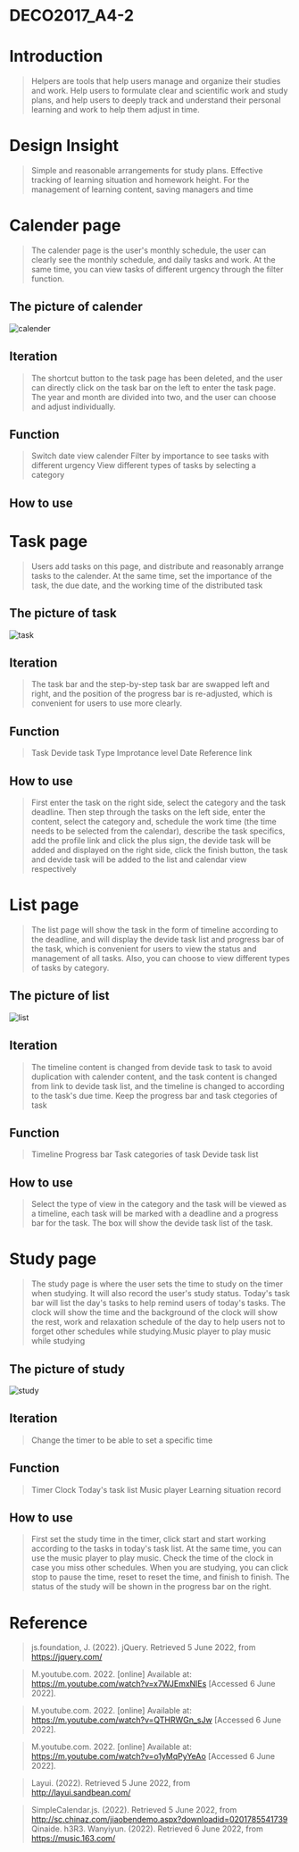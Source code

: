 # DECO2017_A4-2
# Introduction
>Helpers are tools that help users manage and organize their studies and work. Help users to formulate clear and scientific work and study plans, and help users to deeply track and understand their personal learning and work to help them adjust in time.

# Design Insight
>Simple and reasonable arrangements for study plans.
>Effective tracking of learning situation and homework height.
>For the management of learning content, saving managers and time



  # Calender page
  >The calender page is the user's monthly schedule, the user can clearly see the monthly schedule, and daily tasks and work. At the same time, you can view tasks of different urgency through the filter function.
   
   ## The picture of calender
   ![calender](https://user-images.githubusercontent.com/100390111/172111095-7e7ec40c-b6ca-4dc0-9d7b-341e56b1b278.png)
   ## Iteration
   >The shortcut button to the task page has been deleted, and the user can directly click on the task bar on the left to enter the task page. The year and month are divided into two, and the user can choose and adjust individually.
   ## Function
   >Switch date view calender
   >Filter by importance to see tasks with different urgency
   >View different types of tasks by selecting a category
   ## How to use


  # Task page
  > Users add tasks on this page, and distribute and reasonably arrange tasks to the calender. At the same time, set the importance of the task, the due date, and the working time of the distributed task
  
   ## The picture of task
   ![task](https://user-images.githubusercontent.com/100390111/172110784-40f1d53c-747e-407e-9559-67bc38618eee.png) 
   ## Iteration
   >The task bar and the step-by-step task bar are swapped left and right, and the position of the progress bar is re-adjusted, which is convenient for users to use more clearly.
   ## Function
   >Task
   >Devide task
   >Type
   >Improtance level
   >Date
   >Reference link

   ## How to use
   >First enter the task on the right side, select the category and the task deadline. Then step through the tasks on the left side, enter the content, select the category and, schedule the work time (the time needs to be selected from the calendar), describe the task specifics, add the profile link and click the plus sign, the devide task will be added and displayed on the right side, click the finish button, the task and devide task will be added to the list and calendar view respectively
   
  # List page 
  >The list page will show the task in the form of timeline according to the deadline, and will display the devide task list and progress bar of the task, which is convenient for users to view the status and management of all tasks. Also, you can choose to view different types of tasks by category.
   ## The picture of list
   ![list](https://user-images.githubusercontent.com/100390111/172110928-0060a369-59b4-4c38-a85f-e52b8742115e.png)
   ## Iteration
   >The timeline content is changed from devide task to task to avoid duplication with calender content, and the task content is changed from link to devide task list, and the timeline is changed to according to the task's due time. Keep the progress bar and task ctegories of task
   ## Function
   >Timeline
   >Progress bar
   >Task categories of task
   >Devide task list
   ## How to use
   >Select the type of view in the category and the task will be viewed as a timeline, each task will be marked with a deadline and a progress bar for the task. The box will show the devide task list of the task.

  # Study page 
  >The study page is where the user sets the time to study on the timer when studying. It will also record the user's study status. Today's task bar will list the day's tasks to help remind users of today's tasks. The clock will show the time and the background of the clock will show the rest, work and relaxation schedule of the day to help users not to forget other schedules while studying.Music player to play music while studying
   ## The picture of study
   ![study](https://user-images.githubusercontent.com/100390111/172110977-33ac3792-58b1-4420-9995-7fb0eac14ed8.png)
   ## Iteration
   >Change the timer to be able to set a specific time
   ## Function
   >Timer
   >Clock
   >Today's task list
   >Music player
   >Learning situation record
   ## How to use
   >First set the study time in the timer, click start and start working according to the tasks in today's task list. At the same time, you can use the music player to play music. Check the time of the clock in case you miss other schedules. When you are studying, you can click stop to pause the time, reset to reset the time, and finish to finish. The status of the study will be shown in the progress bar on the right.


# Reference 
>js.foundation, J. (2022). jQuery. Retrieved 5 June 2022, from https://jquery.com/

>M.youtube.com. 2022. [online] Available at: <https://m.youtube.com/watch?v=x7WJEmxNlEs> [Accessed 6 June 2022].

>M.youtube.com. 2022. [online] Available at: <https://m.youtube.com/watch?v=QTHRWGn_sJw> [Accessed 6 June 2022].

>M.youtube.com. 2022. [online] Available at: <https://m.youtube.com/watch?v=o1yMqPyYeAo> [Accessed 6 June 2022].

>Layui. (2022). Retrieved 5 June 2022, from http://layui.sandbean.com/

>SimpleCalendar.js. (2022). Retrieved 5 June 2022, from http://sc.chinaz.com/jiaobendemo.aspx?downloadid=0201785541739
>Qinaide. h3R3. Wanyiyun. (2022). Retrieved 6 June 2022, from https://music.163.com/
